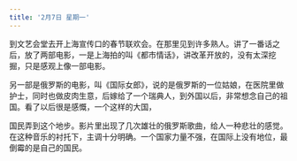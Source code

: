 ```yaml
---
title: '2月7日 星期一'
---
```

到文艺会堂去开上海宣传口的春节联欢会。在那里见到许多熟人。讲了一番话之后，放了两部电影，一是上海拍的叫《都市情话》，讲改革开放的，没有太深挖掘，只是感观上像一部电影。

另一部是俄罗斯的电影，叫《国际女郎》，说的是俄罗斯的一位姑娘，在医院里做护士，同时也做皮肉生意，后嫁给了一个瑞典人，到外国以后，非常想念自己的祖国。看了以后很是感慨，一个这样的大国，

国民弄到这个地步。影片里出现了几次雄壮的俄罗斯歌曲，给人一种悲壮的感觉。在这种音乐的衬托下，主调十分明确。一个国家力量不强，在国际上没有地位，最倒霉的是自己的国民。